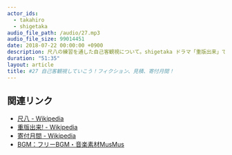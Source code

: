 ```yaml
---
actor_ids:
  - takahiro
  - shigetaka
audio_file_path: /audio/27.mp3
audio_file_size: 99014451
date: 2018-07-22 00:00:00 +0900
description: 尺八の練習を通した自己客観視について。shigetaka ドラマ「重版出来」でフィクションを愉しむ。takahiro おすすめベンダの選び方と寄付月間。
duration: "51:35"
layout: article
title: #27 自己客観視していこう！フィクション、見積、寄付月間！
---
```


## 関連リンク

- [尺八 - Wikipedia](https://ja.wikipedia.org/wiki/%E5%B0%BA%E5%85%AB)
- [重版出来! - Wikipedia](https://ja.wikipedia.org/wiki/%E9%87%8D%E7%89%88%E5%87%BA%E6%9D%A5!)
- [寄付月間 - Wikipedia](https://ja.wikipedia.org/wiki/%E5%AF%84%E4%BB%98%E6%9C%88%E9%96%93)
- [BGM：フリーBGM・音楽素材MusMus](http://musmus.main.jp/)
